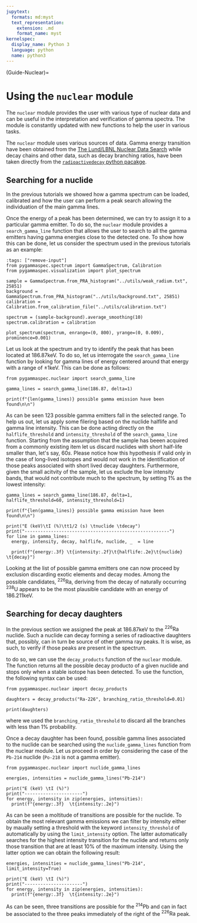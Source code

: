 ```yaml
---
jupytext:
  formats: md:myst
  text_representation:
    extension: .md
    format_name: myst
kernelspec:
  display_name: Python 3
  language: python
  name: python3
---
```


(Guide-Nuclear)=
# Using the `nuclear` module
The `nuclear` module provides the user with various type of nuclear data and can be useful in the interpretation and verification of gamma spectra. The module is constantly updated with new functions to help the user in various tasks.

The `nuclear` module uses various sources of data. Gamma energy transition have been obtained from the [The Lund/LBNL Nuclear Data Search](http://nucleardata.nuclear.lu.se/toi/index.asp) while decay chains and other data, such as decay branching ratios, have been taken directly from the [`radioactivedecay` python pacakge](https://radioactivedecay.github.io/).

## Searching for a nuclide
In the previous tutorials we showed how a gamma spectrum can be loaded, calibrated and how the user can perform a peak search allowing the individuation of the main gamma lines.

Once the energy of a peak has been determined, we can try to assign it to a particular gamma emitter. To do so, the `nuclear` module provides a `search_gamma_line` function that allows the user to search to all the gamma emitters having gamma energies close to the detected one. To show how this can be done, let us consider the spectrum used in the previous tutorials as an example:

```{code-cell} python
:tags: ["remove-input"]
from pygammaspec.spectrum import GammaSpectrum, Calibration
from pygammaspec.visualization import plot_spectrum

sample = GammaSpectrum.from_PRA_histogram("../utils/weak_radium.txt", 25851)
background = GammaSpectrum.from_PRA_histogram("../utils/background.txt", 25851)
calibration = Calibration.from_calibration_file("../utils/calibration.txt")

spectrum = (sample-background).average_smoothing(10)
spectrum.calibration = calibration

plot_spectrum(spectrum, enrange=(0, 800), yrange=(0, 0.009), prominence=0.001)
```

Let us look at the spectrum and try to identify the peak that has been located at $186.87 \mathrm{keV}$. To do so, let us interrogate the `search_gamma_line` function by looking for gamma lines of energy centered around that energy with a range of $\pm 1\mathrm{keV}$. This can be done as follows:

```{code-cell} python
from pygammaspec.nuclear import search_gamma_line

gamma_lines = search_gamma_line(186.87, delta=1)

print(f"{len(gamma_lines)} possible gamma emission have been found\n\n")
```

As can be seen 123 possible gamma emitters fall in the selected range. To help us out, let us apply some filering based on the nuclide halflife and gamma line intensity. This can be done acting directly on the `halflife_threshold` and `intensity_threshold` of the `search_gamma_line` function. Starting from the assumption that the sample has beeen acquired from a commonly existing item let us discard nuclides with short half-life smaller than, let's say, $60s$. Please notice how this hypothesis if valid only in the case of long-lived isotopes and would not work in the identification of those peaks associated with short lived decay daughters. Furthermore, given the small acitvity of the sample, let us exclude the low intensity bands, that would not contribute much to the spectrum, by setting $1\%$ as the lowest intensity:

```{code-cell} python
gamma_lines = search_gamma_line(186.87, delta=1, halflife_threshold=60, intensity_threshold=1)

print(f"{len(gamma_lines)} possible gamma emission have been found\n\n")

print("E (keV)\tI (%)\tt1/2 (s) \tnuclide \tdecay")
print("-------------------------------------------------------")
for line in gamma_lines:
  energy, intensity, decay, halflife, nuclide, _  = line

  print(f"{energy:.3f} \t{intensity:.2f}\t{halflife:.2e}\t{nuclide}    \t{decay}")
```

Looking at the list of possible gamma emitters one can now proceed by exclusion discarding exotic elements and decay modes. Among the possible candidates, $^{226}\mathrm{Ra}$, deriving from the decay of naturally occurring $^{238}\mathrm{U}$ appears to be the most plausible candidate with an energy of $186.211\mathrm{keV}$. 

## Searching for decay daughters
In the previous section we assigned the peak at $186.87\mathrm{keV}$ to the $^{226}\mathrm{Ra}$ nuclide. Such a nuclide can decay forming a series of radioactive daughters that, possibly, can in turn be source of other gamma ray peaks. It is wise, as such, to verify if those peaks are present in the spectrum.

to do so, we can use the `decay_products` function of the `nuclear` module. The function returns all the possible decay producto of a given nuclide and stops only when a stable isotope has been detected. To use the function, the following syntax can be used:

```{code-cell} python
from pygammaspec.nuclear import decay_products

daughters = decay_products("Ra-226", branching_ratio_threshold=0.01)

print(daughters)
```

where we used the `branching_ratio_threshold` to discard all the branches with less than $1\%$ probability.

Once a decay daughter has been found, possible gamma lines associated to the nuclide can be searched using the `nuclide_gamma_lines` function from the nuclear module. Let us proceed in order by considering the case of the `Pb-214` nuclide (`Po-218` is not a gamma emitter). 

```{code-cell} python
from pygammaspec.nuclear import nuclide_gamma_lines

energies, intensities = nuclide_gamma_lines("Pb-214")

print("E (keV) \tI (%)")
print("----------------------")
for energy, intensity in zip(energies, intensities):
  print(f"{energy:.3f}  \t{intensity:.2e}")
```

As can be seen a moltitude of transitions are possible for the nuclide. To obtain the most relevant gamma emissions we can filter by intensity either by maually setting a threshold with the keyword `intensity_threshold` of automatically by using the `limit_intensity` option. The latter automatically searches for the highest intensity transition for the nuclide and returns only those transition that are at least $10\%$ of the maximum intensity. Using the latter option we can obtain the following result:

```{code-cell} python
energies, intensities = nuclide_gamma_lines("Pb-214", limit_intensity=True)

print("E (keV) \tI (%)")
print("----------------------")
for energy, intensity in zip(energies, intensities):
  print(f"{energy:.3f}  \t{intensity:.2e}")
```

As can be seen, three transitions are possible for the $^{214}\mathrm{Pb}$ and can in fact be associated to the three peaks immediately of the right of the $^{226}\mathrm{Ra}$ peak.